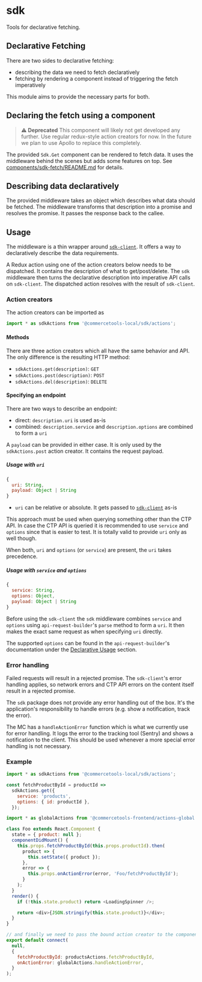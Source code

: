 # sdk

Tools for declarative fetching.

## Declarative Fetching

There are two sides to declarative fetching:

- describing the data we need to fetch declaratively
- fetching by rendering a component instead of triggering the fetch imperatively

This module aims to provide the necessary parts for both.

## Declaring the fetch using a component

> **⚠️ Deprecated** This component will likely not get developed any further. Use regular redux-style action creators for now. In the future we plan to use Apollo to replace this completely.

The provided `Sdk.Get` component can be rendered to fetch data. It uses the
middleware behind the scenes but adds some features on top. See
[components/sdk-fetch/README.md](./components/sdk-fetch/README.md) for details.

## Describing data declaratively

The provided middleware takes an object which describes what data should be
fetched. The middleware transforms that description into a promise and resolves
the promise. It passes the response back to the callee.

## Usage

The middleware is a thin wrapper around [`sdk-client`](https://commercetools.github.io/nodejs/sdk/api/sdkClient.html). It offers a way to declaratively describe the data requirements.

A Redux action using one of the action creators below needs to be dispatched. It contains the description of what to get/post/delete. The `sdk` middleware then turns the declarative description into imperative API calls on `sdk-client`. The dispatched action resolves with the result of `sdk-client`.

### Action creators

The action creators can be imported as

```js
import * as sdkActions from '@commercetools-local/sdk/actions';
```

#### Methods

There are three action creators which all have the same behavior and API. The only difference is the resulting HTTP method:

- `sdkActions.get(description)`: `GET`
- `sdkActions.post(description)`: `POST`
- `sdkActions.del(description)`: `DELETE`

#### Specifying an endpoint

There are two ways to describe an endpoint:

- direct: `description.uri` is used as-is
- combined: `description.service` and `description.options` are combined to form a `uri`

A `payload` can be provided in either case. It is only used by the `sdkActions.post` action creator. It contains the request payload.

##### Usage with `uri`

```js
{
  uri: String,
  payload: Object | String
}
```

- `uri` can be relative or absolute. It gets passed to [`sdk-client`](https://commercetools.github.io/nodejs/sdk/api/sdkClient.html) as-is

This approach must be used when querying something other than the CTP API. In case the CTP API is queried it is recommended to use `service` and `options` since that is easier to test. It is totally valid to provide `uri` only as well though.

When both, `uri` and `options` (or `service`) are present, the `uri` takes precedence.

##### Usage with `service` and `options`

```js
{
  service: String,
  options: Object,
  payload: Object | String
}
```

Before using the `sdk-client` the `sdk` middleware combines `service` and `options` using `api-request-builder`'s `parse` method to form a `uri`. It then makes the exact same request as when specifying `uri` directly.

The supported `options` can be found in the `api-request-builder`'s documentation under the [Declarative Usage](https://commercetools.github.io/nodejs/sdk/api/apiRequestBuilder.html#declarative-usage) section.

### Error handling

Failed requests will result in a rejected promise. The `sdk-client`'s error handling applies, so network errors and CTP API errors on the content itself result in a rejected promise.

The `sdk` package does not provide any error handling out of the box. It's the application's responsibility to handle errors (e.g. show a notification, track the error).

The MC has a `handleActionError` function which is what we currently use for error handling. It logs the error to the tracking tool (Sentry) and shows a notification to the client. This should be used whenever a more special error handling is not necessary.

### Example

```js
import * as sdkActions from '@commercetools-local/sdk/actions';

const fetchProductById = productId =>
  sdkActions.get({
    service: 'products',
    options: { id: productId },
  });
```

```js
import * as globalActions from '@commercetools-frontend/actions-global';

class Foo extends React.Component {
  state = { product: null };
  componentDidMount() {
    this.props.fetchProductById(this.props.productId).then(
      product => {
        this.setState({ product });
      },
      error => {
        this.props.onActionError(error, 'Foo/fetchProductById');
      }
    );
  }
  render() {
    if (!this.state.product) return <LoadingSpinner />;

    return <div>{JSON.stringify(this.state.product)}</div>;
  }
}

// and finally we need to pass the bound action creator to the component using plain old redux
export default connect(
  null,
  {
    fetchProductById: productsActions.fetchProductById,
    onActionError: globalActions.handleActionError,
  }
);
```
